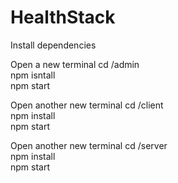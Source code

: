 # HealthStack

Install dependencies

Open a new terminal
cd /admin 
<br />
npm isntall
<br />
npm start

Open another new terminal
cd /client
<br />
npm install
<br />
npm start

Open another new terminal
cd /server
<br />
npm install
<br />
npm start
